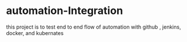 # automation-Integration
this project is to test end to end flow of automation with github , jenkins, docker, and kubernates

